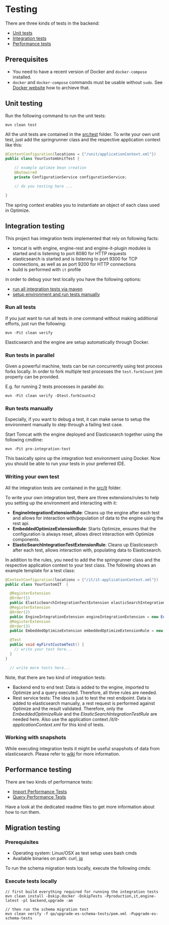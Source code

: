 # Testing

There are three kinds of tests in the backend:

* [Unit tests](#unit-testing)
* [Integration tests](#integration-testing)
* [Performance tests](#performance-testing)

## Prerequisites

* You need to have a recent version of Docker and `docker-compose` installed.
* `docker` and `docker-compose` commands must be usable without `sudo`. See [Docker website](https://docs.docker.com/install/linux/linux-postinstall/) how to archieve that.

## Unit testing

Run the following command to run the unit tests:

```
mvn clean test
```

All the unit tests are contained in the [src/test](./src/test/java/.) folder.
To write your own unit test, just add the springrunner class and the respective application context like this:
```java
@ContextConfiguration(locations = {"/unit/applicationContext.xml"})
public class YourCustomUnitTest {

    // example optimze bean creation
    @Autowired
    private ConfigurationService configurationService;

    // do you testing here ...

}
```

The spring context enables you to instantiate an object of each class used in Optimize.

## Integration testing

This project has integration tests implemented that rely on following facts:

* tomcat is with engine, engine-rest and engine-it-plugin modules is started and is listening to port 8080
for HTTP requests
* elasticsearch is started and is listening to port 9300 for TCP connections, as well as as port 9200
for HTTP connections
* build is performed with ```it``` profile

in order to debug your test locally you have the following options:

* [run all integration tests via maven](#run-all-tests)
* [setup environment and run tests manually](#run-tests-manually)

### Run all tests

If you just want to run all tests in one command without making additional
efforts, just run the following:
```
mvn -Pit clean verify
```

Elasticsearch and the engine are setup automatically through Docker.

### Run tests in parallel

Given a powerful machine, tests can be run concurrently using test process forks locally.
In order to fork multiple test processes the `test.forkCount` jvm property can be provided.

E.g. for running 2 tests processes in parallel do:
```
mvn -Pit clean verify -Dtest.forkCount=2
```

### Run tests manually

Especially, if you want to debug a test, it can make sense to setup the
environment manually to step through a failing test case.

Start Tomcat with the engine deployed and Elasticsearch together using the following cmdline:
```
mvn -Pit pre-integration-test
```

This basically spins up the integration test environment using Docker. Now you should be able to run your tests in your preferred IDE.

### Writing your own test

All the integration tests are contained in the [src/it](./src/it/java/.) folder.

To write your own integration test, there are three extensions/rules to help you setting up the environment and interacting with it:

* **EngineIntegrationExtensionRule**: Cleans up the engine after each test and allows for interaction with/population of data to the engine using the rest api.
* **EmbeddedOptimizeExtensionRule**: Starts Optimize, ensures that the configuration is always reset, allows direct interaction with Optimize components.
* **ElasticSearchIntegrationTestExtensionRule**: Cleans up Elasticsearch after each test, allows interaction with, populating data to Elasticsearch.

In addition to the rules, you need to add the the springrunner class and the respective application context to your test class. The following shows an example template for a test class:

```java
@ContextConfiguration(locations = {"/it/it-applicationContext.xml"})
public class YourCustomIT  {

  @RegisterExtension
  @Order(1)
  public ElasticSearchIntegrationTestExtension elasticSearchIntegrationTestExtension = new ElasticSearchIntegrationTestExtension();
  @RegisterExtension
  @Order(2)
  public EngineIntegrationExtension engineIntegrationExtension = new EngineIntegrationExtension();
  @RegisterExtension
  @Order(3)
  public EmbeddedOptimizeExtension embeddedOptimizeExtensionRule = new EmbeddedOptimizeExtension();

  @Test
  public void myFirstCustomTest() {
    // write your test here...
  }
}

  // write more tests here...
```

Note, that there are two kind of integration tests:

* Backend end to end test: Data is added to the engine, imported to Optimize and a query executed. Therefore, all three rules are needed.
* Rest service tests: The idea is just to test the rest endpoint. Data is added to elasticsearch manually, a rest request is performed against Optimize and the result validated. Therefore, only the *EmbeddedOptimizeRule* and the *ElasticSearchIntegrationTestRule* are needed here. Also use the application context */it/it-applicationContext.xml* for this kind of tests.

### Working with snapshots 

While executing integration tests it might be useful snapshots of data from elasticsearch. Please refer to [wiki](https://github.com/camunda/camunda-optimize/wiki/Using-ES-snapshots) for more information. 

## Performance testing

There are two kinds of performance tests:

* [Import Performance Tests](../qa/import-performance-tests/README.md)
* [Query Performance Tests](../qa/service-performance-tests/README.md)

Have a look at the dedicated readme files to get more information about how to run them.

## Migration testing

### Prerequisites

* Operating system: Linux/OSX as test setup uses bash cmds
* Available binaries on path: curl, [jq](https://stedolan.github.io/jq/)

To run the schema migration tests locally, execute the following cmds:

### Execute tests locally

```shell
// first build everything required for running the integration tests
mvn clean install -Dskip.docker -DskipTests -Pproduction,it,engine-latest -pl backend,upgrade -am

// then run the schema migration test
mvn clean verify -f qa/upgrade-es-schema-tests/pom.xml -Pupgrade-es-schema-tests
```
